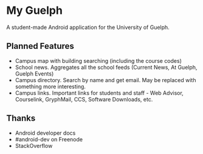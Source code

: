 # My Guelph

A student-made Android application for the University of Guelph.

## Planned Features
* Campus map with building searching (including the course codes)
* School news. Aggregates all the school feeds (Current News, At Guelph, Guelph Events)
* Campus directory. Search by name and get email. May be replaced with something more interesting.
* Campus links. Important links for students and staff - Web Advisor, Courselink, GryphMail, CCS, Software Downloads, etc.

## Thanks
* Android developer docs
* \#android-dev on Freenode
* StackOverflow
